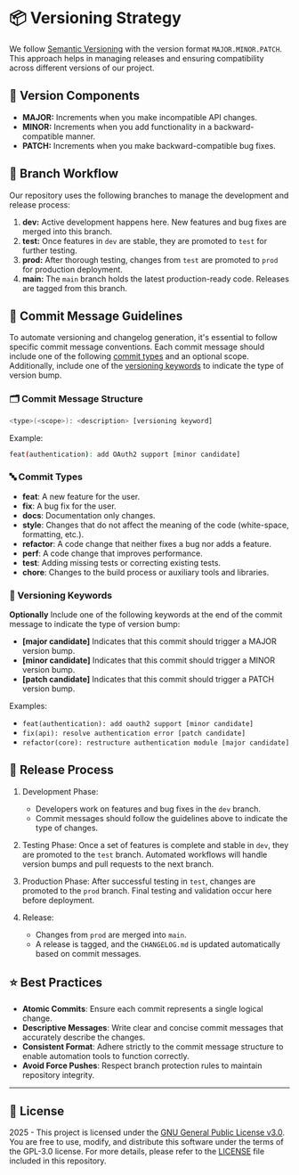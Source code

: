 # 📦 Versioning Strategy

We follow [Semantic Versioning](https://semver.org/) with the version format `MAJOR.MINOR.PATCH`. This approach helps in managing releases and ensuring compatibility across different versions of our project.

## 🧩 Version Components

- **MAJOR:** Increments when you make incompatible API changes.
- **MINOR:** Increments when you add functionality in a backward-compatible manner.
- **PATCH:** Increments when you make backward-compatible bug fixes.

## 🌿 Branch Workflow

Our repository uses the following branches to manage the development and release process:

1. **dev:** Active development happens here. New features and bug fixes are merged into this branch.
2. **test:** Once features in `dev` are stable, they are promoted to `test` for further testing.
3. **prod:** After thorough testing, changes from `test` are promoted to `prod` for production deployment.
4. **main:** The `main` branch holds the latest production-ready code. Releases are tagged from this branch.

## 📝 Commit Message Guidelines

To automate versioning and changelog generation, it's essential to follow specific commit message conventions. Each commit message should include one of the following [commit types](#-commit-types) and an optional scope. Additionally, include one of the [versioning keywords](#-versioning-keywords) to indicate the type of version bump.

### 🗂️ Commit Message Structure

```bash
<type>(<scope>): <description> [versioning keyword]
```

Example:

```bash
feat(authentication): add OAuth2 support [minor candidate]
```

### 🔤 Commit Types

- **feat**: A new feature for the user.
- **fix**: A bug fix for the user.
- **docs**: Documentation only changes.
- **style**: Changes that do not affect the meaning of the code (white-space, formatting, etc.).
- **refactor**: A code change that neither fixes a bug nor adds a feature.
- **perf**: A code change that improves performance.
- **test**: Adding missing tests or correcting existing tests.
- **chore**: Changes to the build process or auxiliary tools and libraries.

### 🔑 Versioning Keywords

**Optionally** Include one of the following keywords at the end of the commit message to indicate the type of version bump:

- **[major candidate]** Indicates that this commit should trigger a MAJOR version bump.
- **[minor candidate]** Indicates that this commit should trigger a MINOR version bump.
- **[patch candidate]** Indicates that this commit should trigger a PATCH version bump.

Examples:

- `feat(authentication): add oauth2 support [minor candidate]`
- `fix(api): resolve authentication error [patch candidate]`
- `refactor(core): restructure authentication module [major candidate]`

## 🚀 Release Process

1. Development Phase:

   - Developers work on features and bug fixes in the `dev` branch.
   - Commit messages should follow the guidelines above to indicate the type of changes.

2. Testing Phase:
   Once a set of features is complete and stable in `dev`, they are promoted to the `test` branch.
   Automated workflows will handle version bumps and pull requests to the next branch.

3. Production Phase:
   After successful testing in `test`, changes are promoted to the `prod` branch.
   Final testing and validation occur here before deployment.

4. Release:

   - Changes from `prod` are merged into `main`.
   - A release is tagged, and the `CHANGELOG.md` is updated automatically based on commit messages.

## ⭐ Best Practices

- **Atomic Commits**: Ensure each commit represents a single logical change.
- **Descriptive Messages**: Write clear and concise commit messages that accurately describe the changes.
- **Consistent Format**: Adhere strictly to the commit message structure to enable automation tools to function correctly.
- **Avoid Force Pushes**: Respect branch protection rules to maintain repository integrity.

---

## 📜 License

2025 - This project is licensed under the [GNU General Public License v3.0](https://www.gnu.org/licenses/gpl-3.0.en.html). You are free to use, modify, and distribute this software under the terms of the GPL-3.0 license. For more details, please refer to the [LICENSE](LICENSE) file included in this repository.
